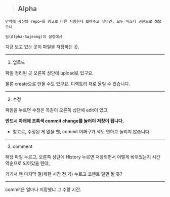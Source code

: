 > ## Alpha

```
만약에 자신의 repo~를 링크로 다른 사람한테 보여주고 싶다면, 모두 마스터 권한으로 해놨으니

팀(Alpha-Sujeong)의 설정에서
```

지금 보고 있는 곳이 파일을 저장하는 곳.
***
1. 업로드

파일 정리된 곳 오른쪽 상단에 upload로 있구요.

물론 create으로 만들 수도 있구요. 디렉토리 채로 올릴 수 있습니다.
***
2. 수정

파일을 누르면 수정은 똑같이 오른쪽 상단에 edit이 있고,

**반드시 아래에 초록색 commit change를 눌러야 저장이 됩니다.**

- 참고로, 수정된 게 없을 땐, commit 어쩌구가 색도 연하고 눌리지 않습니다.
***
3. comment

해당 파일 누르고, 오른쪽 상단에 History 누르면 저장되면서 어떻게 바뀌었는지 시간 역순으로 되어있을 텐데,

거기서 맨 마지막 걸(제한 시간 전 거) 누르고 코멘트 달면 될 듯?
***
commit은 얼마나 저장했냐 그 수랑 시간.

